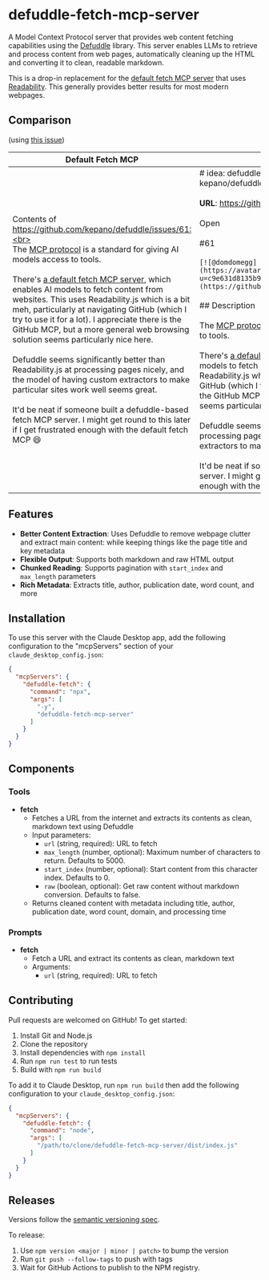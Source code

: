 # defuddle-fetch-mcp-server

A Model Context Protocol server that provides web content fetching capabilities using the [Defuddle](https://github.com/kepano/defuddle) library. This server enables LLMs to retrieve and process content from web pages, automatically cleaning up the HTML and converting it to clean, readable markdown.

This is a drop-in replacement for the [default fetch MCP server](https://github.com/modelcontextprotocol/servers/tree/main/src/fetch) that uses [Readability](https://github.com/mozilla/readability). This generally provides better results for most modern webpages.

## Comparison

(using [this issue](https://github.com/kepano/defuddle/issues/61))

| Default Fetch MCP | Defuddle Fetch MCP |
| --- | --- |
| Contents of https://github.com/kepano/defuddle/issues/61:<br><br>The [MCP protocol](https://modelcontextprotocol.io/introduction) is a standard for giving AI models access to tools.<br><br>There's [a default fetch MCP server](https://github.com/modelcontextprotocol/servers/tree/main/src/fetch), which enables AI models to fetch content from websites. This uses Readability.js which is a bit meh, particularly at navigating GitHub (which I try to use it for a lot). I appreciate there is the GitHub MCP, but a more general web browsing solution seems particularly nice here.<br><br>Defuddle seems significantly better than Readability.js at processing pages nicely, and the model of having custom extractors to make particular sites work well seems great.<br><br>It'd be neat if someone built a defuddle-based fetch MCP server. I might get round to this later if I get frustrated enough with the default fetch MCP 😄 | # idea: defuddle-based fetch MCP server · Issue #61 · kepano/defuddle<br><br>**URL**: https://github.com/kepano/defuddle/issues/61<br><br>Open<br><br>#61<br><br>`[![@domdomegg](https://avatars.githubusercontent.com/u/4953590?u=c9e631d8135b93c7631d88f2e4bcb6b95e000264&v=4&size=80)](https://github.com/domdomegg)`<br><br>## Description<br><br>The [MCP protocol](https://modelcontextprotocol.io/introduction) is a standard for giving AI models access to tools.<br><br>There's [a default fetch MCP server](https://github.com/modelcontextprotocol/servers/tree/main/src/fetch), which enables AI models to fetch content from websites. This uses Readability.js which is a bit meh, particularly at navigating GitHub (which I try to use it for a lot). I appreciate there is the GitHub MCP, but a more general web browsing solution seems particularly nice here.<br><br>Defuddle seems significantly better than Readability.js at processing pages nicely, and the model of having custom extractors to make particular sites work well seems great.<br><br>It'd be neat if someone built a defuddle-based fetch MCP server. I might get round to this later if I get frustrated enough with the default fetch MCP 😄 |

## Features

- **Better Content Extraction**: Uses Defuddle to remove webpage clutter and extract main content: while keeping things like the page title and key metadata
- **Flexible Output**: Supports both markdown and raw HTML output
- **Chunked Reading**: Supports pagination with `start_index` and `max_length` parameters
- **Rich Metadata**: Extracts title, author, publication date, word count, and more

## Installation

To use this server with the Claude Desktop app, add the following configuration to the "mcpServers" section of your `claude_desktop_config.json`:

```json
{
  "mcpServers": {
    "defuddle-fetch": {
      "command": "npx",
      "args": [
        "-y",
        "defuddle-fetch-mcp-server"
      ]
    }
  }
}
```

## Components

### Tools

- **fetch**
  - Fetches a URL from the internet and extracts its contents as clean, markdown text using Defuddle
  - Input parameters:
    - `url` (string, required): URL to fetch
    - `max_length` (number, optional): Maximum number of characters to return. Defaults to 5000.
    - `start_index` (number, optional): Start content from this character index. Defaults to 0.
    - `raw` (boolean, optional): Get raw content without markdown conversion. Defaults to false.
  - Returns cleaned content with metadata including title, author, publication date, word count, domain, and processing time

### Prompts

- **fetch**
  - Fetch a URL and extract its contents as clean, markdown text
  - Arguments:
    - `url` (string, required): URL to fetch

## Contributing

Pull requests are welcomed on GitHub! To get started:

1. Install Git and Node.js
2. Clone the repository
3. Install dependencies with `npm install`
4. Run `npm run test` to run tests
5. Build with `npm run build`

To add it to Claude Desktop, run `npm run build` then add the following configuration to your `claude_desktop_config.json`:

```json
{
  "mcpServers": {
    "defuddle-fetch": {
      "command": "node",
      "args": [
        "/path/to/clone/defuddle-fetch-mcp-server/dist/index.js"
      ]
    }
  }
}
```

## Releases

Versions follow the [semantic versioning spec](https://semver.org/).

To release:

1. Use `npm version <major | minor | patch>` to bump the version
2. Run `git push --follow-tags` to push with tags
3. Wait for GitHub Actions to publish to the NPM registry.
